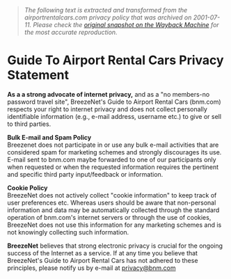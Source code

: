 > *The following text is extracted and transformed from the airportrentalcars.com privacy policy that was archived on 2001-07-11. Please check the [original snapshot on the Wayback Machine](https://web.archive.org/web/20010711181639id_/http%3A//airportrentalcars.com/privacy.htm) for the most accurate reproduction.*

# Guide To Airport Rental Cars Privacy Statement

**As a a strong advocate of internet privacy,** and as a "no members-no password travel site", BreezeNet's Guide to Airport Rental Cars (bnm.com) respects your right to internet privacy and does not collect personally identifiable information (e.g., e-mail address, username etc.) to give or sell to third parties. 

**Bulk E-mail and Spam Policy**   
Breezenet does not participate in or use any bulk e-mail activities that are considered spam for marketing schemes and strongly discourages its use. E-mail sent to bnm.com maybe forwarded to one of our participants only when requested or when the requested information requires the pertinent and specific third party input/feedback or information. 

**Cookie Policy**   
BreezeNet does not actively collect "cookie information" to keep track of user preferences etc. Whereas users should be aware that non-personal information and data may be automatically collected through the standard operation of bnm.com's internet servers or through the use of cookies, BreezeNet does not use this information for any marketing schemes and is not knowingly collecting such information. 

**BreezeNet** believes that strong electronic privacy is crucial for the ongoing success of the Internet as a service. If at any time you believe that BreezeNet's Guide to Airport Rental Cars has not adhered to these principles, please notify us by e-mail at [privacy@bnm.com](mailto:privacy@bnm.com)
